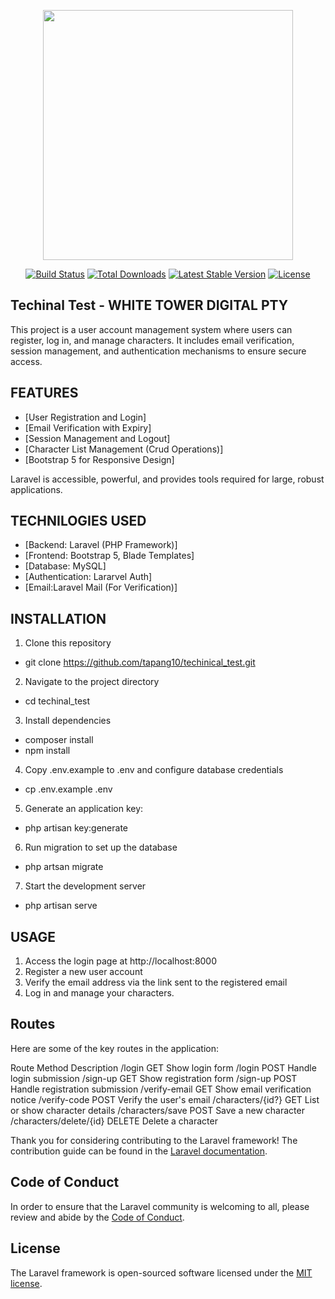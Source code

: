 <p align="center"><a href="https://laravel.com" target="_blank"><img src="https://raw.githubusercontent.com/laravel/art/master/logo-lockup/5%20SVG/2%20CMYK/1%20Full%20Color/laravel-logolockup-cmyk-red.svg" width="400"></a></p>

<p align="center">
<a href="https://travis-ci.org/laravel/framework"><img src="https://travis-ci.org/laravel/framework.svg" alt="Build Status"></a>
<a href="https://packagist.org/packages/laravel/framework"><img src="https://img.shields.io/packagist/dt/laravel/framework" alt="Total Downloads"></a>
<a href="https://packagist.org/packages/laravel/framework"><img src="https://img.shields.io/packagist/v/laravel/framework" alt="Latest Stable Version"></a>
<a href="https://packagist.org/packages/laravel/framework"><img src="https://img.shields.io/packagist/l/laravel/framework" alt="License"></a>
</p>

## Techinal Test - WHITE TOWER DIGITAL PTY

This project is a user account management system where users can register, log in, and manage characters. It includes email verification, session management, and authentication mechanisms to ensure secure access. 

## FEATURES

- [User Registration and Login]
- [Email Verification with Expiry]
- [Session Management and Logout]
- [Character List Management (Crud Operations)]
- [Bootstrap 5 for Responsive Design]

Laravel is accessible, powerful, and provides tools required for large, robust applications.

## TECHNILOGIES USED

- [Backend: Laravel (PHP Framework)]
- [Frontend: Bootstrap 5, Blade Templates]
- [Database: MySQL]
- [Authentication: Lararvel Auth]
- [Email:Laravel Mail (For Verification)]

## INSTALLATION

1. Clone this repository
- git clone https://github.com/tapang10/techinical_test.git

2. Navigate to the project directory
- cd techinal_test

3. Install dependencies
- composer install
- npm install

4. Copy .env.example to .env and configure database credentials
- cp .env.example .env

5. Generate an application key:
- php artisan key:generate

6. Run migration to set up the database
- php artsan migrate

7. Start the development server
- php artisan serve


## USAGE

1. Access the login page at http://localhost:8000
2. Register a new user account
3. Verify the email address via the link sent to the registered email
4. Log in and manage your characters.

## Routes

Here are some of the key routes in the application:

Route	Method	Description
/login	GET	Show login form
/login	POST	Handle login submission
/sign-up	GET	Show registration form
/sign-up	POST	Handle registration submission
/verify-email	GET	Show email verification notice
/verify-code	POST	Verify the user's email
/characters/{id?}	GET	List or show character details
/characters/save	POST	Save a new character
/characters/delete/{id}	DELETE	Delete a character


Thank you for considering contributing to the Laravel framework! The contribution guide can be found in the [Laravel documentation](https://laravel.com/docs/contributions).

## Code of Conduct

In order to ensure that the Laravel community is welcoming to all, please review and abide by the [Code of Conduct](https://laravel.com/docs/contributions#code-of-conduct).


## License

The Laravel framework is open-sourced software licensed under the [MIT license](https://opensource.org/licenses/MIT).
